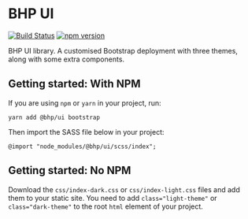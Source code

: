 # BHP UI

<!-- Badges section here. -->
[![Build Status](https://travis-ci.org/BHP-DevHub/bhp-ui.svg?branch=master)](https://travis-ci.org/BHP-DevHub/bhp-ui)
[![npm version](https://badge.fury.io/js/%40bhp%2Fui.svg)](https://badge.fury.io/js/%40bhp%2Fui)

BHP UI library. A customised Bootstrap deployment with three themes, along with
some extra components.

## Getting started: With NPM

If you are using `npm` or `yarn` in your project, run:

```
yarn add @bhp/ui bootstrap
```

Then import the SASS file below in your project:

```
@import "node_modules/@bhp/ui/scss/index";
```
## Getting started: No NPM

Download the `css/index-dark.css` or `css/index-light.css` files and add them to your static site.
You need to add `class="light-theme"` or `class="dark-theme"` to the root `html` element of your project.
